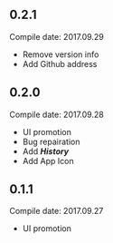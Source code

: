 ## 0.2.1
Compile date: 2017.09.29
* Remove version info
* Add Github address

## 0.2.0
Compile date: 2017.09.28
* UI promotion
* Bug repairation
* Add ***History***
* Add App Icon

## 0.1.1
Compile date: 2017.09.27
* UI promotion